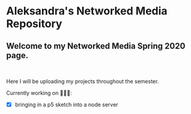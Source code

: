 # Aleksandra's Networked Media Repository

## Welcome to my Networked Media Spring 2020 page.
  <br>
<p>
  Here I will be uploading my projects throughout the semester.
</p>

Currently working on 👩🏼‍💻:
<br>
-[x] bringing in a p5 sketch into a node server
